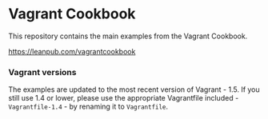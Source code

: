 Vagrant Cookbook
===============

This repository contains the main examples from the Vagrant Cookbook.

https://leanpub.com/vagrantcookbook

### Vagrant versions

The examples are updated to the most recent version of Vagrant - 1.5.
If you still use 1.4 or lower, please use the appropriate Vagrantfile included - `Vagrantfile-1.4` - by renaming it to `Vagrantfile`.
